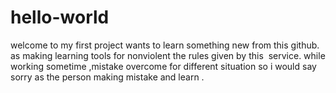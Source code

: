 # hello-world
welcome to my  first project
wants to learn something  new from this github. as making learning tools for nonviolent the rules given by this  service. while working sometime ,mistake overcome for different situation so i would say sorry as the person making mistake and learn .
